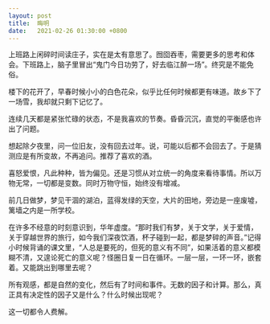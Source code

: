 ```yaml
---
layout: post
title:  晦明
date:   2021-02-26 01:30:00 +0800
---
```


上班路上闲碎时间读庄子，实在是太有意思了。囫囵吞枣，需要更多的思考和体会。下班路上，脑子里冒出“鬼门今日功劳了，好去临江醉一场”。终究是不能免俗。

楼下的花开了，早春时候小小的白色花朵，似乎比任何时候都更有味道。故乡下了一场雪，我却就只剩下记忆了。

连续几天都是紧张忙碌的状态，不是我喜欢的节奏。昏昏沉沉，直觉的平衡感也许出了问题。

想起除夕夜里，问一位旧友，没有回去过年。说，可能以后都不会回去了。于是猜测应是有所变故，不再追问。推荐了喜欢的酒。

喜怒爱恨，凡此种种，皆为偏见。还是习惯从对立统一的角度来看待事情。所以万物无常，一切都是变数。同时万物守恒，始终没有增减。

前几日做梦，梦见干涸的湖泊，蓝得发绿的天空，大片的田地，旁边是一座废墟，篱墙之内是一所学校。

在许多不经意的时刻意识到，华年虚度。“那时我们有梦，关于文学，关于爱情，关于穿越世界的旅行，如今我们深夜饮酒，杯子碰到一起，都是梦碎的声音。”记得小时候背诵的课文里，“人总是要死的，但死的意义有不同”，如果活着的意义都模糊不清，又遑论死亡的意义呢？怪圈日复一日在循环。一层一层，一环一环，嵌套着。又能跳出到哪里去呢？

所有观感，都是自然的变化，然后有了时间和事件。无数的因子和计算。那么，真正具有决定性的因子又是什么？什么时候出现呢？

这一切都令人费解。